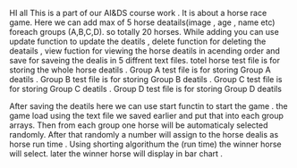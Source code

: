 HI all 
This is a part of our AI&DS course work .
It is about a horse race game. Here we can add max of 5 horse deatails(image , age , name etc) foreach groups (A,B,C,D). so totally 20 horses.
While adding you can use update function to update the deatils , delete function for deleting the deatails , view fuction for viewing the horse deatils in acending order and save for saveing the dealis in 5 diffrent text files.
    totel horse test file is for storing the  whole horse deatils .
    Group A  test file is for storing Group A deatils .
    Group B  test file is for storing Group B deatils .
    Group C  test file is for storing Group C deatils .
    Group D  test file is for storing Group D deatils
    
After saving the deatils  here we can use start functin to start the game .
the game load using the text file we saved earlier and put that into each group arrays.
Then from each group one horse will be automaticaly selected randomly.
After that randomly a number will assign to the horse dealis as horse run time .
Using shorting algorithum the (run time) the winner horse will select.
later the winner horse will display in bar chart .
